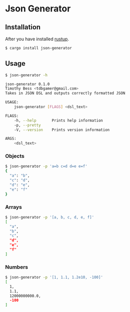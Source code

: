 # Json Generator

## Installation
After you have installed [rustup](https://rustup.rs/).
```bash
$ cargo install json-generator
```

## Usage

```bash
$ json-generator -h

json-generator 0.1.0
Timothy Bess <tdbgamer@gmail.com>
Takes in JSON DSL and outputs correctly formatted JSON

USAGE:
    json-generator [FLAGS] <dsl_text>

FLAGS:
    -h, --help       Prints help information
    -p, --pretty     
    -V, --version    Prints version information

ARGS:
    <dsl_text>    
```


### Objects
```bash
$ json-generator -p 'a=b c=d d=e e=f'
{
  "a": "b",
  "c": "d",
  "d": "e",
  "e": "f"
}
```

### Arrays
```bash
$ json-generator -p '[a, b, c, d, e, f]'
[
  "a",
  "b",
  "c",
  "d",
  "e",
  "f"
]
```

### Numbers
```bash
$ json-generator -p '[1, 1.1, 1.2e10, -100]'
[
  1,
  1.1,
  12000000000.0,
  -100
]
```
